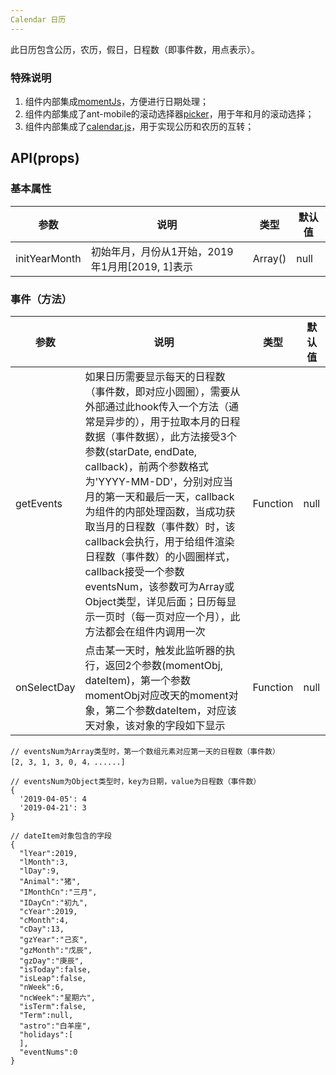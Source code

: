```yaml
---
Calendar 日历
---
```


此日历包含公历，农历，假日，日程数（即事件数，用点表示）。

### 特殊说明
1. 组件内部集成[momentJs](https://momentjs.com/)，方便进行日期处理；
2. 组件内部集成了ant-mobile的滚动选择器[picker](https://mobile.ant.design/components/picker-cn/)，用于年和月的滚动选择；
3. 组件内部集成了[calendar.js](https://github.com/jjonline/calendar.js)，用于实现公历和农历的互转；

## API(props)

### 基本属性
| 参数 | 说明 | 类型 | 默认值 |
| --- | --- | --- | --- |
| initYearMonth | 初始年月，月份从1开始，2019年1月用\[2019, 1\]表示 | Array() | null |


### 事件（方法）
| 参数 | 说明 | 类型 | 默认值 |
| --- | --- | --- | --- |
| getEvents | 如果日历需要显示每天的日程数（事件数，即对应小圆圈），需要从外部通过此hook传入一个方法（通常是异步的），用于拉取本月的日程数据（事件数据），此方法接受3个参数(starDate, endDate, callback)，前两个参数格式为'YYYY-MM-DD'，分别对应当月的第一天和最后一天，callback为组件的内部处理函数，当成功获取当月的日程数（事件数）时，该callback会执行，用于给组件渲染日程数（事件数）的小圆圈样式，callback接受一个参数eventsNum，该参数可为Array或Object类型，详见后面；日历每显示一页时（每一页对应一个月），此方法都会在组件内调用一次 | Function | null |
| onSelectDay |点击某一天时，触发此监听器的执行，返回2个参数(momentObj, dateItem)，第一个参数momentObj对应改天的moment对象，第二个参数dateItem，对应该天对象，该对象的字段如下显示 | Function | null |
```
// eventsNum为Array类型时，第一个数组元素对应第一天的日程数（事件数）
[2, 3, 1, 3, 0, 4，......]

// eventsNum为Object类型时，key为日期，value为日程数（事件数）
{
  '2019-04-05': 4
  '2019-04-21': 3
}
```

```
// dateItem对象包含的字段
{
  "lYear":2019,
  "lMonth":3,
  "lDay":9,
  "Animal":"猪",
  "IMonthCn":"三月",
  "IDayCn":"初九",
  "cYear":2019,
  "cMonth":4,
  "cDay":13,
  "gzYear":"己亥",
  "gzMonth":"戊辰",
  "gzDay":"庚辰",
  "isToday":false,
  "isLeap":false,
  "nWeek":6,
  "ncWeek":"星期六",
  "isTerm":false,
  "Term":null,
  "astro":"白羊座",
  "holidays":[
  ],
  "eventNums":0
}
```
